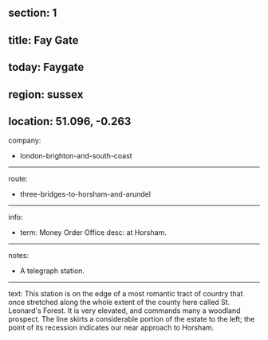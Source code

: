 section: 1
----
title: Fay Gate
----
today: Faygate
----
region: sussex
----
location: 51.096, -0.263
----
company:
- london-brighton-and-south-coast
----
route:
- three-bridges-to-horsham-and-arundel
----
info:
- term: Money Order Office
  desc: at Horsham.
----
notes:
- A telegraph station.
----
text: This station is on the edge of a most romantic tract of country that once stretched along the whole extent of the county here called St. Leonard's Forest. It is very elevated, and commands many a woodland prospect. The line skirts a considerable portion of the estate to the left; the point of its recession indicates our near approach to Horsham.
